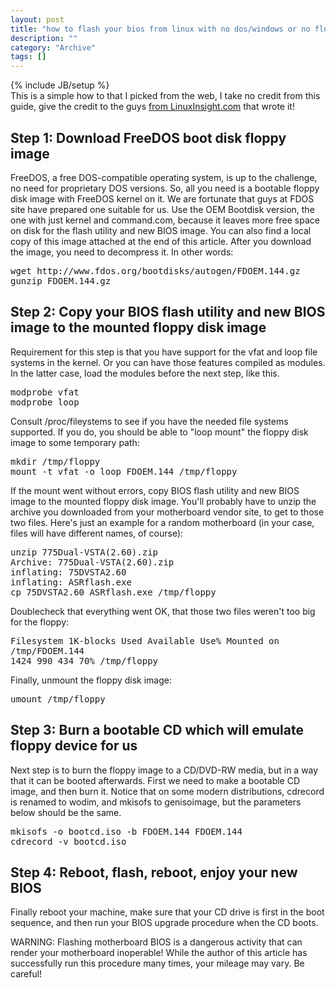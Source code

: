 ```yaml
--- 
layout: post 
title: "how to flash your bios from linux with no dos/windows or no floppy drive"
description: ""
category: "Archive"
tags: []
---
```

{% include JB/setup %}  
This is a simple how to that I picked from the web, I take no credit from this guide, give the credit to the guys <a href="http://www.linuxinsight.com/how-to-flash-motherboard-bios-from-linux-no-dos-windows-no-floppy-drive.html">from LinuxInsight.com</a> that wrote it!


## Step 1: Download FreeDOS boot disk floppy image


FreeDOS, a free DOS-compatible operating system, is up to the challenge, no need for proprietary DOS versions. So, all you need is a bootable floppy disk image with FreeDOS kernel on it. We are fortunate that guys at FDOS site have prepared one suitable for us. Use the OEM Bootdisk version, the one with just kernel and command.com, because it leaves more free space on disk for the flash utility and new BIOS image. You can also find a local copy of this image attached at the end of this article. After you download the image, you need to decompress it. In other words:


<pre class="brush: bash">
wget http://www.fdos.org/bootdisks/autogen/FDOEM.144.gz
gunzip FDOEM.144.gz
</pre>

## Step 2: Copy your BIOS flash utility and new BIOS image to the mounted floppy disk image


Requirement for this step is that you have support for the vfat and loop file systems in the kernel. Or you can have those features compiled as modules. In the latter case, load the modules before the next step, like this.


<pre class="brush: html">
modprobe vfat
modprobe loop
</pre>

Consult /proc/fileystems to see if you have the needed file systems supported. If you do, you should be able to "loop mount" the floppy disk image to some temporary path:


<pre class="brush: html">
mkdir /tmp/floppy
mount -t vfat -o loop FDOEM.144 /tmp/floppy
</pre>

If the mount went without errors, copy BIOS flash utility and new BIOS image to the mounted floppy disk image. You'll probably have to unzip the archive you downloaded from your motherboard vendor site, to get to those two files. Here's just an example for a random motherboard (in your case, files will have different names, of course):


<pre class="brush: html">
unzip 775Dual-VSTA(2.60).zip
Archive: 775Dual-VSTA(2.60).zip
inflating: 75DVSTA2.60
inflating: ASRflash.exe
cp 75DVSTA2.60 ASRflash.exe /tmp/floppy
</pre>

Doublecheck that everything went OK, that those two files weren't too big for the floppy:


<pre class="brush: html">
Filesystem 1K-blocks Used Available Use% Mounted on
/tmp/FDOEM.144
1424 990 434 70% /tmp/floppy
</pre>

Finally, unmount the floppy disk image:


<pre class="brush: html">
umount /tmp/floppy
</pre>

## Step 3: Burn a bootable CD which will emulate floppy device for us



Next step is to burn the floppy image to a CD/DVD-RW media, but in a way that it can be booted afterwards. First we need to make a bootable CD image, and then burn it. Notice that on some modern distributions, cdrecord is renamed to wodim, and mkisofs to genisoimage, but the parameters below should be the same.


<pre class="brush: html">
mkisofs -o bootcd.iso -b FDOEM.144 FDOEM.144
cdrecord -v bootcd.iso
</pre>

## Step 4: Reboot, flash, reboot, enjoy your new BIOS


Finally reboot your machine, make sure that your CD drive is first in the boot sequence, and then run your BIOS upgrade procedure when the CD boots.


WARNING: Flashing motherboard BIOS is a dangerous activity that can render your motherboard inoperable! While the author of this article has successfully run this procedure many times, your mileage may vary. Be careful!
